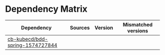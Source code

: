 # Dependency Matrix

Dependency | Sources | Version | Mismatched versions
---------- | ------- | ------- | -------------------
[cb-kubecd/bdd-spring-1574727844](https://github.com/cb-kubecd/bdd-spring-1574727844.git) |  | []() | 
